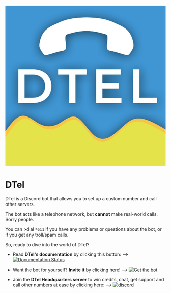 ![DTel Logo](./DTel.jpeg)
# DTel

DTel is a Discord bot that allows you to set up a custom number and call other servers.

The bot acts like a telephone network, but **cannot** make real-world calls. Sorry people.

You can >dial `*611` if you have any problems or questions about the bot, or if you get any troll/spam calls.

So, ready to dive into the world of DTel?

- Read **DTel's documentation** by clicking this button: --> [![Documentation Status](https://readthedocs.org/projects/dtel/badge/?version=latest)](http://dtel.austinhuang.me/en/latest)

- Want the bot for yourself? **Invite it** by clicking here! --> [![Get the bot](https://img.shields.io/badge/Discord-Get_The_Bot-7289DA.svg)](https://discordapp.com/oauth2/authorize?client_id=377609965554237453&scope=bot)

- Join the **DTel Headquarters server** to win credits, chat, get support and call other numbers at ease by clicking here: --> [![discord](https://img.shields.io/badge/Discord-Support_Server-7289DA.svg)](https://discord.gg/RN7pxrB)
